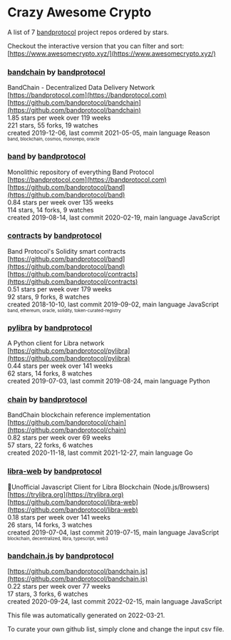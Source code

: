 # Crazy Awesome Crypto
A list of 7 [bandprotocol](https://github.com/bandprotocol) project repos ordered by stars.  

Checkout the interactive version that you can filter and sort: 
[https://www.awesomecrypto.xyz/](https://www.awesomecrypto.xyz/)  


### [bandchain](https://github.com/bandprotocol/bandchain) by [bandprotocol](https://github.com/bandprotocol)  
BandChain - Decentralized Data Delivery Network  
[https://bandprotocol.com](https://bandprotocol.com)  
[https://github.com/bandprotocol/bandchain](https://github.com/bandprotocol/bandchain)  
1.85 stars per week over 119 weeks  
221 stars, 55 forks, 19 watches  
created 2019-12-06, last commit 2021-05-05, main language Reason  
<sub><sup>band, blockchain, cosmos, monorepo, oracle</sup></sub>


### [band](https://github.com/bandprotocol/band) by [bandprotocol](https://github.com/bandprotocol)  
Monolithic repository of everything Band Protocol  
[https://bandprotocol.com](https://bandprotocol.com)  
[https://github.com/bandprotocol/band](https://github.com/bandprotocol/band)  
0.84 stars per week over 135 weeks  
114 stars, 14 forks, 9 watches  
created 2019-08-14, last commit 2020-02-19, main language JavaScript  


### [contracts](https://github.com/bandprotocol/contracts) by [bandprotocol](https://github.com/bandprotocol)  
Band Protocol's Solidity smart contracts  
[https://github.com/bandprotocol/band](https://github.com/bandprotocol/band)  
[https://github.com/bandprotocol/contracts](https://github.com/bandprotocol/contracts)  
0.51 stars per week over 179 weeks  
92 stars, 9 forks, 8 watches  
created 2018-10-10, last commit 2019-09-02, main language JavaScript  
<sub><sup>band, ethereum, oracle, solidity, token-curated-registry</sup></sub>


### [pylibra](https://github.com/bandprotocol/pylibra) by [bandprotocol](https://github.com/bandprotocol)  
A Python client for Libra network  
[https://github.com/bandprotocol/pylibra](https://github.com/bandprotocol/pylibra)  
0.44 stars per week over 141 weeks  
62 stars, 14 forks, 8 watches  
created 2019-07-03, last commit 2019-08-24, main language Python  


### [chain](https://github.com/bandprotocol/chain) by [bandprotocol](https://github.com/bandprotocol)  
BandChain blockchain reference implementation  
[https://github.com/bandprotocol/chain](https://github.com/bandprotocol/chain)  
0.82 stars per week over 69 weeks  
57 stars, 22 forks, 6 watches  
created 2020-11-18, last commit 2021-12-27, main language Go  


### [libra-web](https://github.com/bandprotocol/libra-web) by [bandprotocol](https://github.com/bandprotocol)  
🦄Unofficial Javascript Client for Libra Blockchain (Node.js/Browsers)  
[https://trylibra.org](https://trylibra.org)  
[https://github.com/bandprotocol/libra-web](https://github.com/bandprotocol/libra-web)  
0.18 stars per week over 141 weeks  
26 stars, 14 forks, 3 watches  
created 2019-07-04, last commit 2019-07-15, main language JavaScript  
<sub><sup>blockchain, decentralized, libra, typescript, web3</sup></sub>


### [bandchain.js](https://github.com/bandprotocol/bandchain.js) by [bandprotocol](https://github.com/bandprotocol)  
  
[https://github.com/bandprotocol/bandchain.js](https://github.com/bandprotocol/bandchain.js)  
0.22 stars per week over 77 weeks  
17 stars, 3 forks, 6 watches  
created 2020-09-24, last commit 2022-02-15, main language JavaScript  


This file was automatically generated on 2022-03-21.  

To curate your own github list, simply clone and change the input csv file.  